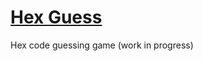 # [Hex Guess](https://mysterypancake.github.io/Hex-Guess)
Hex code guessing game (work in progress)
